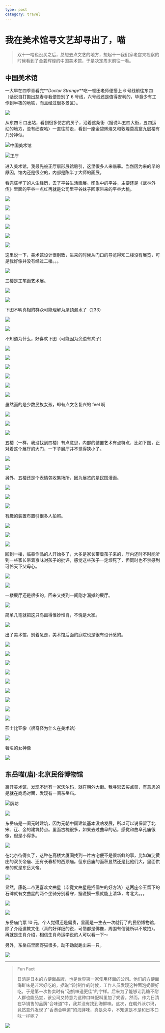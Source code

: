 ```yaml
---
type: post
category: travel
---
```


# 我在美术馆寻文艺却寻出了，喵

> 双十一啥也没买之后，总想去点文艺的地方，想起十一我们家老宫来视察的时候看到了金碧辉煌的中国美术馆，于是决定周末前往一看。

## 中国美术馆

一大早在四季青看完**_Doctor Strange_**吃一顿田老师便搭上 6 号线前往东四（话说自打搬出慈寿寺我便告别了 6 号线，六号线还是值得安利的，毕竟少有工作到半夜的地铁，而且经过很多景区）。

![](http://ww2.sinaimg.cn/mw690/89d0a2e1jw1f9ppe1stusj21kw16o1kx.jpg)

从东四 E 口出站，看到很多仿古的房子，沿着这条街（据说叫五四大街，五四运动的地方，没有细查哈）一直往前走，看到一座金碧辉煌又和敦煌莫高窟九层楼有几分神似。

![中国美术馆](http://ww1.sinaimg.cn/mw690/89d0a2e1jw1f9pplkhnb6j21kw16onow.jpg)

![正厅](http://ww3.sinaimg.cn/mw690/89d0a2e1jw1f9pplguyjtj21kw16odzh.jpg)

进入美术馆，我最先被正厅扇形展馆吸引，这里很多人来临摹。当然因为来的早的原因，馆内还是很空的，内部是陈半丁大师的画展。

看完陈半丁的人生经历，去了平谷生活画展。印象中的平谷，主要还是《武林外传》里面的平谷一点红再就是公司里平谷妹子回家带来的平谷大桃。

![](http://ww4.sinaimg.cn/mw690/89d0a2e1jw1f9ppledvt4j21kw16oh40.jpg)

![](http://ww3.sinaimg.cn/mw690/89d0a2e1jw1f9pplcfscvj21kw23ue81.jpg)

![](http://ww1.sinaimg.cn/mw690/89d0a2e1jw1f9ppl7vg2jj21kw23uhdt.jpg)

![](http://ww1.sinaimg.cn/mw690/89d0a2e1jw1f9ppl3epclj21kw16oqo6.jpg)

![](http://ww1.sinaimg.cn/mw690/89d0a2e1jw1f9ppl12a0uj21kw16okeq.jpg)

![](http://ww3.sinaimg.cn/mw690/89d0a2e1jw1f9povmf4r9j21kw2p3u0x.jpg)

这里说一下，美术馆设计很别致，进来的时候从门口的导览得知二楼没有展览，可是我好像并没有经过二楼。。。

![](http://ww2.sinaimg.cn/mw1024/89d0a2e1gw1f9rlfjdfw4j20dw0dwdg2.jpg)

三楼是工笔画艺术展。

![](http://ww2.sinaimg.cn/mw690/89d0a2e1jw1f9ppk127a4j21kw16oh3u.jpg)

![](http://ww4.sinaimg.cn/mw690/89d0a2e1jw1f9ppjzbei4j21kw23ub29.jpg)

下图不明真相的群众可能理解为屋顶漏水了（233）

![](http://ww4.sinaimg.cn/mw690/89d0a2e1jw1f9ppjtleajj21kw23u7wh.jpg)

![](http://ww2.sinaimg.cn/mw690/89d0a2e1jw1f9ppjpubu1j21kw16o4fv.jpg)

不知道为什么，好喜欢下图（可能因为旁边有凳子）

![](http://ww1.sinaimg.cn/mw690/89d0a2e1jw1f9ppjnqlalj21kw16ok7y.jpg)

![](http://ww2.sinaimg.cn/mw690/89d0a2e1jw1f9ppjlnituj21kw16o1dk.jpg)

![](http://ww4.sinaimg.cn/mw690/89d0a2e1jw1f9ppjjje5zj21kw16ogz8.jpg)

![](http://ww3.sinaimg.cn/mw690/89d0a2e1jw1f9ppji76r7j21kw16owyn.jpg)

![](http://ww4.sinaimg.cn/mw690/89d0a2e1jw1f9ppjfuiy6j21kw16ox2b.jpg)

![](http://ww1.sinaimg.cn/mw690/89d0a2e1jw1f9ppjdjy2rj21kw16o1am.jpg)

虽然画的是少数民族女孩，却有点文艺复兴的 feel 啊

![](http://ww2.sinaimg.cn/mw690/89d0a2e1jw1f9pouztdw9j21kw1ve7wh.jpg)

![](http://ww3.sinaimg.cn/mw690/89d0a2e1jw1f9ppjbk516j21kw16oh3e.jpg)

![](http://ww1.sinaimg.cn/mw690/89d0a2e1jw1f9ppj9g762j21kw23u4qp.jpg)

五楼（一样，我没找到四楼）有点意思，内部的装置艺术有点特点，比如下图，正对着这个展厅的大门，一下子展厅并不觉得狭小了。

![](http://ww2.sinaimg.cn/mw690/89d0a2e1jw1f9ppgqiw87j21kw23unpd.jpg)

![](http://ww1.sinaimg.cn/mw690/89d0a2e1jw1f9ppgle490j21kw23u4qp.jpg)

另外，五楼还是个表情包收集场所，因为展览的是民国漫画。

![](http://ww1.sinaimg.cn/mw690/89d0a2e1jw1f9ppgdrlq1j21kw23u4qp.jpg)

![](http://ww4.sinaimg.cn/mw690/89d0a2e1jw1f9povwxvt3j21bc1eitvg.jpg)

![](http://ww2.sinaimg.cn/mw690/89d0a2e1jw1f9povuknn4j21kw26b4qp.jpg)

有趣的装置布置引很多人拍照。

![](http://ww4.sinaimg.cn/mw690/89d0a2e1jw1f9ppga8s41j21kw16oqko.jpg)

![](http://ww2.sinaimg.cn/mw690/89d0a2e1jw1f9ppg7pdvhj21kw16otns.jpg)

![](http://ww3.sinaimg.cn/mw690/89d0a2e1jw1f9ppg5mxk0j21kw16oncm.jpg)

回到一楼，临摹作品的人开始多了，大多是家长带着孩子来的，厅内还时不时能听到一些家长带着京味对孩子的批评，感觉这些孩子一定烦死了，但同时也不禁感到可怜天下父母心。

![](http://ww1.sinaimg.cn/mw690/89d0a2e1jw1f9ppg1pegdj21kw16odyd.jpg)

![](http://ww4.sinaimg.cn/mw690/89d0a2e1jw1f9ppfzjdenj21kw16oqk7.jpg)

一楼展厅还是很多的，回来又找到一间刚才漏掉的展厅。

![](http://ww4.sinaimg.cn/mw690/89d0a2e1jw1f9ppeec6cvj21kw16otql.jpg)

简单几笔就把这只鸟画得惟妙惟肖，不愧是大家。

![](http://ww4.sinaimg.cn/mw690/89d0a2e1jw1f9ppfxgzpxj21kw23uno4.jpg)

出了美术馆，别着急走，美术馆后面的庭院也是很有设计感的。

![](http://ww3.sinaimg.cn/mw690/89d0a2e1jw1f9ppebz2chj21kw23ue82.jpg)

![](http://ww4.sinaimg.cn/mw690/89d0a2e1jw1f9ppdlreb0j21kw16ox6p.jpg)

![](http://ww3.sinaimg.cn/mw690/89d0a2e1jw1f9ppdfhjyxj21kw23u4qq.jpg)

![](http://ww1.sinaimg.cn/mw690/89d0a2e1jw1f9ppd8kf8yj21kw23ub2a.jpg)

![](http://ww3.sinaimg.cn/mw690/89d0a2e1jw1f9ppd1iou8j21kw23uu0x.jpg)

![](http://ww3.sinaimg.cn/mw690/89d0a2e1jw1f9ppcv714hj21kw16ob29.jpg)

![](http://ww1.sinaimg.cn/mw690/89d0a2e1jw1f9ppcrdlp4j21kw16ob29.jpg)

![](http://ww1.sinaimg.cn/mw690/89d0a2e1jw1f9povg7e8lj21kw23uhdu.jpg)

![](http://ww2.sinaimg.cn/mw690/89d0a2e1jw1f9ppceydqlj21kw16o1j4.jpg)

莎士比亚像（很奇怪为什么在美术馆）

![](http://ww1.sinaimg.cn/mw690/89d0a2e1jw1f9ppcbfp64j21kw16okjl.jpg)

著名的女神像

![](http://ww4.sinaimg.cn/mw690/89d0a2e1jw1f9ppc6t63hj21kw23u4qq.jpg)

## 东岳喵(庙)·北京民俗博物馆

离开美术馆，发现不远有一家沃尔玛，就在朝外大街。我寻思去买点菜，有意思的是就在商场对面，发现有一间东岳庙。

![牌坊](http://ww2.sinaimg.cn/mw690/89d0a2e1jw1f9pp1b62ipj21kw16ono5.jpg)

![](http://ww1.sinaimg.cn/mw690/89d0a2e1jw1f9pp1j6k32j21kw16o7wh.jpg)

东岳庙是一间元时建筑，因为元朝中国建筑基本没啥发展，所以可以说保留了北宋、辽、金的建筑特点。里面古槐很多，如果去过曲阜的话，感觉和曲阜孔庙很像，但是小得多。

![](http://ww2.sinaimg.cn/mw690/89d0a2e1jw1f9pp1y66oqj21kw16o4qp.jpg)

在北京待得久了，这种在高楼大厦间找到一片古宅便不是很新鲜的事，比如海淀黄庄的双关帝庙、还有长春桥的西顶庙。但东岳庙的面积显然还是比他们大，里面供奉的就是东岳大帝。

![](http://ww3.sinaimg.cn/mw690/89d0a2e1jw1f9pp2bsowbj21kw16ob29.jpg)

显然，康乾二帝更喜欢文曲星（毕竟文曲星是招儒生的好方法）这两座帝王留下的石碑就有文曲星的两个坐骑分别看守，据说摸一摸就能上清华，考北大。。。

![](http://ww4.sinaimg.cn/mw690/89d0a2e1jw1f9pp25g88yj21kw16o7wh.jpg)

![](http://ww1.sinaimg.cn/mw690/89d0a2e1jw1f9pp21nrntj21kw16o1kx.jpg)

东岳庙门票 10 元，个人觉得还是偏贵，里面是一生去一次就行了的民俗博物馆，除了介绍道教文化（真的好详细的说，可惜都是佛像，周围有信徒所以不敢拍）。再就是生肖介绍，相信生肖命运学说的人可以看一下～

另外，东岳庙里面野猫很多，动不动就跑出来一只。

![](http://ww4.sinaimg.cn/mw690/89d0a2e1jw1f9s3d0f1goj20qo0zk10t.jpg)

---

> Fun Fact
>
> 日清是日本的方便面品牌，也是世界第一家使用杯面的公司。他们的方便面海鲜味是非常好吃的，据说当时制作的时候，工作人员发现这种面泡奶很好吃，于是第一次售卖时有“泡奶味道更佳”的字样。后来为了能够让乳糖不耐人群也能品尝，该公司又特意为这种口味配料里加了奶香。然而，作为日清在华销售的品牌“合味道”中，我并没有找到海鲜味。这次，在朝外沃尔玛，竟然意外发现了“香港合味道”的海鲜味，真是荣幸，不知道是不是和日本口味一样呢？

![](http://ww4.sinaimg.cn/mw690/89d0a2e1gw1f9pp173ogvj21kw23ukjl.jpg)
